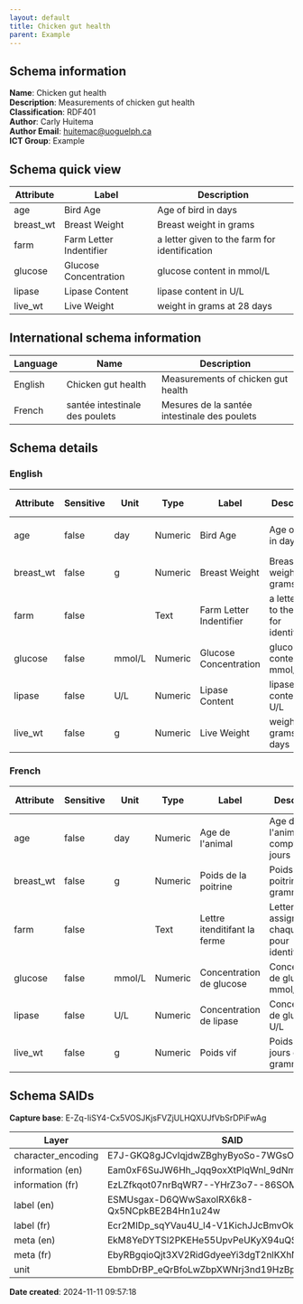 ```yaml
---
layout: default  
title: Chicken gut health  
parent: Example  
---
```


## Schema information

**Name**: Chicken gut health  
**Description**: Measurements of chicken gut health  
**Classification**: RDF401  
**Author**: Carly Huitema  
**Author Email**: huitemac@uoguelph.ca  
**ICT Group**: Example  

## Schema quick view

| Attribute | Label | Description |
| --- | --- | --- |
| age | Bird Age | Age of bird in days |
| breast_wt | Breast Weight | Breast weight in grams |
| farm | Farm Letter Indentifier | a letter given to the farm for identification |
| glucose | Glucose Concentration | glucose content in mmol/L |
| lipase | Lipase Content | lipase content in U/L |
| live_wt | Live Weight | weight in grams at 28 days |

## International schema information

| Language | Name | Description |
| --- | --- | --- |
| English | Chicken gut health | Measurements of chicken gut health |
| French | santée intestinale des poulets | Mesures de la santée intestinale des poulets |

## Schema details

### English

| Attribute | Sensitive | Unit | Type | Label | Description | List | Character encoding |
| --- | --- | --- | --- | --- | --- | --- | --- |
| age | false | day | Numeric | Bird Age | Age of bird in days | Not a list | utf-8 |
| breast_wt | false | g | Numeric | Breast Weight | Breast weight in grams | Not a list | utf-8 |
| farm | false |  | Text | Farm Letter Indentifier | a letter given to the farm for identification | Not a list | utf-8 |
| glucose | false | mmol/L | Numeric | Glucose Concentration | glucose content in mmol/L | Not a list | utf-8 |
| lipase | false | U/L | Numeric | Lipase Content | lipase content in U/L | Not a list | utf-8 |
| live_wt | false | g | Numeric | Live Weight | weight in grams at 28 days | Not a list | utf-8 |

### French

| Attribute | Sensitive | Unit | Type | Label | Description | List | Character encoding |
| --- | --- | --- | --- | --- | --- | --- | --- |
| age | false | day | Numeric | Age de l'animal | Age de l'animal compté en jours | Not a list | utf-8 |
| breast_wt | false | g | Numeric | Poids de la poitrine | Poids de la poitrine en gramme | Not a list | utf-8 |
| farm | false |  | Text | Lettre itenditifant la ferme | Letter assignee a chaque ferme pour identification | Not a list | utf-8 |
| glucose | false | mmol/L | Numeric | Concentration de glucose | Concentration de glucose en mmol/L | Not a list | utf-8 |
| lipase | false | U/L | Numeric | Concentration de lipase | Concentration de glucose en U/L | Not a list | utf-8 |
| live_wt | false | g | Numeric | Poids vif | Poids vif à 28 jours en gramme | Not a list | utf-8 |

## Schema SAIDs

**Capture base**: E-Zq-IiSY4-Cx5VOSJKjsFVZjULHQXUJfVbSrDPiFwAg

| Layer | SAID |
| --- | --- |
| character_encoding | E7J-GKQ8gJCvIqjdwZBghyByoSo-7WGsOxdB_grldMTg |
| information (en) | Eam0xF6SuJW6Hh_Jqq9oxXtPlqWnl_9dNmoQJ3XGZA-o |
| information (fr) | EzLZfkqot07nrBqWR7--YHrZ3o7--86SOM19dQqRmovI |
| label (en) | ESMUsgax-D6QWwSaxolRX6k8-Qx5NCpkBE2B4Hn1u24w |
| label (fr) | Ecr2MIDp_sqYVau4U_l4-V1KichJJcBmvOkBitU-91bQ |
| meta (en) | EkM8YeDYTSl2PKEHe55UpvPeUKyX94uQSXIv2bgF3EsM |
| meta (fr) | EbyRBgqioQjt3XV2RidGdyeeYi3dgT2nlKXhMH8V-LAk |
| unit | EbmbDrBP_eQrBfoLwZbpXWNrj3nd19HzBpJlRJkxVcBA |

**Date created**: 2024-11-11 09:57:18

